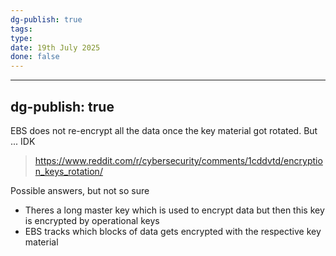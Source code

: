 ```yaml
---
dg-publish: true
tags: 
type: 
date: 19th July 2025
done: false
---
```


---
dg-publish: true
---

EBS does not re-encrypt all the data once the key material got rotated. But ... IDK

> https://www.reddit.com/r/cybersecurity/comments/1cddvtd/encryption_keys_rotation/

Possible answers, but not so sure
- Theres a long master key which is used to encrypt data but then this key is encrypted by operational keys
- EBS tracks which blocks of data gets encrypted with the respective key material